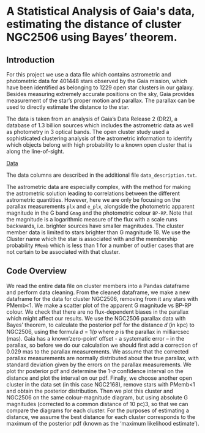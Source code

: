 # A Statistical Analysis of Gaia's data, estimating the distance of cluster NGC2506 using Bayes’ theorem.

## Introduction

For this project we use a data file which contains astrometric and photometric data for 401448 stars observed by the Gaia mission, 
which have been identified as belonging to 1229 open star clusters in our galaxy. Besides measuring extremely accurate positions on the sky, Gaia provides 
measurement of the star’s proper motion and parallax. The parallax can be used to directly estimate the distance to the star.


The data is taken from an analysis of Gaia’s Data Release 2 (DR2), a database of 1.3 billion sources which includes the astrometric data as well as 
photometry in 3 optical bands. The open cluster study used a sophisticated clustering analysis of the astrometric information to identify which objects 
belong with high probability to a known open cluster that is along the line-of-sight.

[Data](https://drive.google.com/file/d/1rcn2CV_0qCfbMOs8UHsMpSdTlnrylA71/view?usp=sharing)

The data columns are described in the additional file `data_description.txt`.


The astrometric data are especially complex, with the method for making the astrometric solution leading to correlations between the different astrometric 
quantities. However, here we are only be focusing on the parallax measurements `plx` and `e_plx`, alongside the photometric apparent magnitude in the 
G band `Gmag` and the photometric colour  `BP-RP`. Note that the magnitude is a logarithmic measure of the flux with a scale runs backwards, 
i.e. brighter  sources have smaller magnitudes. The cluster member data is limited to stars brighter than G magnitude 18. We use the Cluster name which
the star is associated with and the membership probability `PMemb` which is less than 1 for a number of outlier cases that are not certain to be associated
with that cluster.  

## Code Overview
We read the entire data file on cluster members into a Pandas dataframe and perform data cleaning. From the cleaned dataframe, we make a new dataframe for the data for cluster NGC2506, removing from it any stars with PMemb<1. We make a scatter plot of the apparent G magnitude vs BP-RP colour. We check that there are no flux-dependent biases in the parallax which might affect our results. We use the NGC2506 parallax data with Bayes’ theorem, to calculate the posterior pdf for the distance 𝑑 (in kpc) to NGC2506, using the formula 𝑑 = 1/𝑝 where 𝑝 is the parallax in milliarcsec (mas). Gaia has a known‘zero-point’ offset - a systematic error – in the parallax, so before we do our calculation we should first add a correction of 0.029 mas to the parallax measurements. We assume that the corrected parallax measurements are normally distributed about the true parallax, with standard deviation given by the errors on the parallax measurements. We plot thr posterior pdf and determine the 1-𝜎 confidence interval on the distance and plot the interval on our 
pdf. Finally, we choose another open cluster in the data set (in this case NGC2168), remove stars with PMemb<1 and obtain the posterior distribution. Then we plot this cluster and NGC2506 on the same colour-magnitude diagram, but using absolute G magnitudes (corrected to a common distance of 10 pc)3, so that we can compare the diagrams for each cluster. For the purposes of estimating a distance, we assume the best distance for each cluster corresponds to the maximum of the posterior pdf (known as the ‘maximum likelihood estimate’). 
